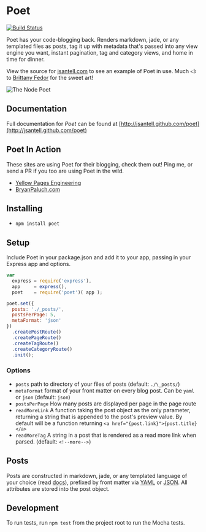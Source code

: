 Poet
======

[![Build Status](https://travis-ci.org/jsantell/poet.png)](https://travis-ci.org/jsantell/poet)


Poet has your code-blogging back. Renders markdown, jade, or any templated files as posts, tag it up with metadata that's passed into any view engine you want, instant pagination, tag and category views, and home in time for dinner.

View the source for [jsantell.com](https://github.com/jsantell/jsantell.com) to see an example of Poet in use. Much `<3` to [Brittany Fedor](http://bfedor.com/) for the sweet art!

![The Node Poet](https://raw.github.com/jsantell/poet/gh-pages/img/poet.png)

## Documentation

Full documentation for *Poet* can be found at [http://jsantell.github.com/poet](http://jsantell.github.com/poet)

## Poet In Action

These sites are using Poet for their blogging, check them out! Ping me, or send a PR if you too are using Poet in the wild.

* [Yellow Pages Engineering](http://engineering.yp.com/)
* [BryanPaluch.com](http://bryanpaluch.com)

## Installing

* `npm install poet`

## Setup

Include Poet in your package.json and add it to your app, passing in your Express app and options.
```javascript
var
  express = require('express'),
  app     = express(),
  poet    = require('poet')( app );

poet.set({
  posts: './_posts/',
  postsPerPage: 5,
  metaFormat: 'json'
})
  .createPostRoute()
  .createPageRoute()
  .createTagRoute()
  .createCategoryRoute()
  .init();
```

### Options

* `posts` path to directory of your files of posts (default: `./\_posts/`)
* `metaFormat` format of your front matter on every blog post. Can be `yaml` or `json` (default: `json`)
* `postsPerPage` How many posts are displayed per page in the page route
* `readMoreLink` A function taking the post object as the only parameter, returning a string that is appended to the post's preview value. By default will be a function returning `<a href="{post.link}">{post.title}</a>`
* `readMoreTag` A string in a post that is rendered as a read more link when parsed. (default: `<!--more-->`)

## Posts

Posts are constructed in markdown, jade, or any templated language of your choice (read [docs](http://jsantell.github.com/poet#format)), prefixed by front matter via [YAML](https://github.com/mojombo/jekyll/wiki/YAML-Front-Matter) or [JSON](https://github.com/jsantell/node-json-front-matter). All attributes are stored into the post object.

## Development

To run tests, run `npm test` from the project root to run the Mocha tests.
